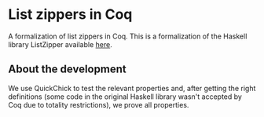 List zippers in Coq
======================

A formalization of list zippers in Coq. 
This is a formalization of the Haskell library ListZipper
available [here](http://hackage.haskell.org/package/ListZipper).

About the development
--------------------------

We use QuickChick to test the relevant properties and, after getting
the right definitions (some code in the original Haskell library wasn't accepted 
by Coq due to totality restrictions), we prove all properties.
